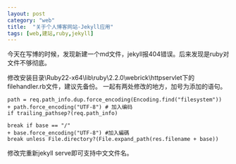 ```yaml
---
layout: post
category: "web"
title:  "关于个人博客网站-Jekyll应用"
tags: [web,建站,ruby,jekyll]
---
```


今天在写博的时候，发现新建一个md文件，jekyll报404错误。后来发现是ruby对文件不够彻底。

<!-- more -->

修改安装目录\Ruby22-x64\lib\ruby\2.2.0\webrick\httpservlet下的filehandler.rb文件，建议先备份。
一起有两处修改的地方，加号为添加的语句。
```
path = req.path_info.dup.force_encoding(Encoding.find("filesystem"))
+ path.force_encoding("UTF-8") # 加入编码
if trailing_pathsep?(req.path_info)
```

```
break if base == "/"
+ base.force_encoding("UTF-8") #加入編碼
break unless File.directory?(File.expand_path(res.filename + base))
```

修改完重新jekyll serve即可支持中文文件名。
